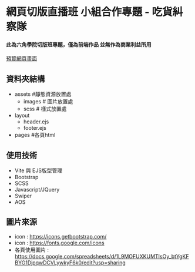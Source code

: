 # 網頁切版直播班 小組合作專題 - 吃貨糾察隊
#### 此為六角學院切版班專題，僅為前端作品 並無作為商業利益所用

[預覽網頁畫面](https://foodies-team.github.io/foodies/)

## 資料夾結構
  - assets #靜態資源放置處
    - images # 圖片放置處
    - scss # 樣式放置處
  - layout
    - header.ejs 
    - footer.ejs
  - pages #各頁html

## 使用技術
  - Vite 與 EJS版型管理
  - Bootstrap
  - SCSS
  - Javascript/JQuery
  - Swiper
  - AOS

## 圖片來源 
 - icon : https://icons.getbootstrap.com/
 - icon : https://fonts.google.com/icons
 - 各頁使用圖片 : https://docs.google.com/spreadsheets/d/1L9MOFUXKUMTIsOy_btYgKFBYG1DjpqwDCVLywkyF6k0/edit?usp=sharing
      
